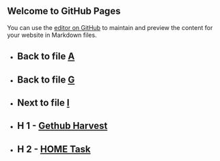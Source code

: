 
## Welcome to GitHub Pages

You can use the [editor on GitHub](https://github.com/samuelbetio/alphabet.file/edit/master/A/B/C/D/E/F/G/H/README.md) to maintain and preview the content for your website in Markdown files.

- ## **Back** to file [A](../../../../../../../../README.md)

- ## **Back** to file [G](../)
- ## **Next** to file [I](I/)

- ## **H 1** - [Gethub Harvest](1/getharvest/)

- ## **H 2** - [HOME Task](2/)









